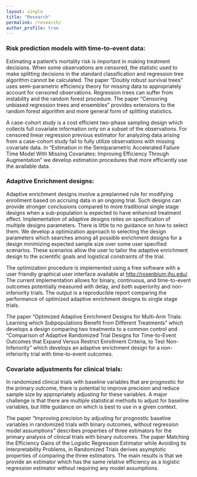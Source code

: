 ```yaml
---
layout: single
title: "Research"
permalink: /research/
author_profile: true
---
```


### Risk prediction models with time-to-event data:  

Estimating a patient’s mortality risk is important in making treatment decisions. When some observations are censored, the statistic used to make splitting decisions in the standard classification and regression tree algorithm cannot be calculated. The paper “Doubly robust survival trees” uses semi-parametric efficiency theory for missing data to appropriately account for censored observations. Regression trees can suffer from instability and the random forest procedure. The paper “Censoring unbiased regression trees and ensembles” provides extensions to the random forest algorithm and more general form of splitting statistics.  

<!--
<img align="right" src="doc/subpagelist.png">
-->

A case-cohort study is a cost efficient two-phase sampling design which collects full covariate information only on a subset of the observations. For censored linear regression previous estimator for analyzing data arising from a case-cohort study fail to fully utilize observations with missing covariate data. In “Estimation in the Semiparametric Accelerated Failure Time Model With Missing Covariates: Improving Efficiency Through Augmentation” we develop estimation procedures that more efficiently use the available data.

### Adaptive Enrichment designs:  

Adaptive enrichment designs involve a preplanned rule for modifying enrollment based on accruing data in an ongoing trial. Such designs can provide stronger conclusions compared to more traditional single stage designs when a sub-population is expected to have enhanced treatment effect. Implementation of adaptive designs relies on specification of multiple designs parameters. There is little to no guidance on how to select them. We develop a optimization approach to selecting the design parameters which searches among all possible enrichment designs for a design minimizing expected sample size over some user specified scenarios. These scenarios allow the user to tailor the adaptive enrichment design to the scientific goals and logistical constraints of the trial.

The optimization procedure is implemented using a free software with a user friendly graphical user interface available at <http://rosenblum.jhu.edu/>. The current implementation allows for binary, continuous, and time-to-event outcomes potentially measured with delay, and both superiority and non-inferiority trials. The output is a reproducible report comparing the performance of optimized adaptive enrichment designs to single stage trials.

The paper “Optimized Adaptive Enrichment Designs for Multi-Arm Trials: Learning which Subpopulations Benefit from Different Treatments” which develops a design comparing two treatments to a common control and “Comparison of Adaptive Randomized Trial Designs for Time-to-Event Outcomes that Expand Versus Restrict Enrollment Criteria, to Test Non-Inferiority” which develops an adaptive enrichment design for a non-inferiority trial with time-to-event outcomes.

### Covariate adjustments for clinical trials:  

In randomized clinical trials with baseline variables that are prognostic for the primary outcome, there is potential to improve precision and reduce sample size by appropriately adjusting for these variables. A major challenge is that there are multiple statistical methods to adjust for baseline variables, but little guidance on which is best to use in a given context.

The paper “Improving precision by adjusting for prognostic baseline variables in randomized trials with binary outcomes, without regression model assumptions” describes properties of three estimators for the primary analysis of clinical trials with binary outcomes. The paper Matching the Efficiency Gains of the Logistic Regression Estimator while Avoiding its Interpretability Problems, in Randomized Trials derives asymptotic properties of comparing the three estimators. The main results is that we provide an estimator which has the same relative efficiency as a logistic regression estimator without requiring any model assumptions.